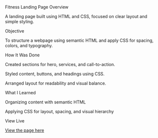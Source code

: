 Fitness Landing Page
Overview

A landing page built using HTML and CSS, focused on clear layout and simple styling.

Objective

To structure a webpage using semantic HTML and apply CSS for spacing, colors, and typography.

How It Was Done

Created sections for hero, services, and call-to-action.

Styled content, buttons, and headings using CSS.

Arranged layout for readability and visual balance.

What I Learned

Organizing content with semantic HTML

Applying CSS for layout, spacing, and visual hierarchy

View Live

[View the page here]( https://patrick-gif955.github.io/fitness/)
 

